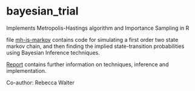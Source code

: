 # bayesian_trial
Implements Metropolis-Hastings algorithm and Importance Sampling in R

file [mh-is-markov](./mh-is-markov.R) contains code for simulating a first order two state markov chain, and then finding the implied state-transition probabilities using Bayesian Inference techniques.

[Report](./Report.pdf) contains further information on techniques, inference and implementation. 

Co-author: Rebecca Walter
